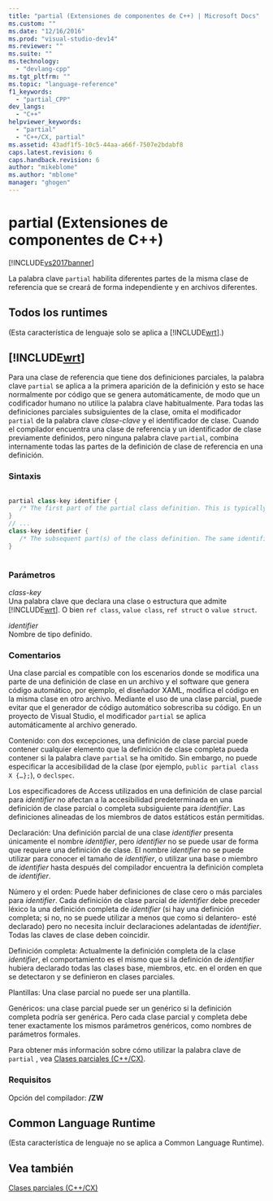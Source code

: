 ```yaml
---
title: "partial (Extensiones de componentes de C++) | Microsoft Docs"
ms.custom: ""
ms.date: "12/16/2016"
ms.prod: "visual-studio-dev14"
ms.reviewer: ""
ms.suite: ""
ms.technology: 
  - "devlang-cpp"
ms.tgt_pltfrm: ""
ms.topic: "language-reference"
f1_keywords: 
  - "partial_CPP"
dev_langs: 
  - "C++"
helpviewer_keywords: 
  - "partial"
  - "C++/CX, partial"
ms.assetid: 43adf1f5-10c5-44aa-a66f-7507e2bdabf8
caps.latest.revision: 6
caps.handback.revision: 6
author: "mikeblome"
ms.author: "mblome"
manager: "ghogen"
---
```

# partial (Extensiones de componentes de C++)
[!INCLUDE[vs2017banner](../assembler/inline/includes/vs2017banner.md)]

La palabra clave `partial` habilita diferentes partes de la misma clase de referencia que se creará de forma independiente y en archivos diferentes.  
  
## Todos los runtimes  
 \(Esta característica de lenguaje solo se aplica a [!INCLUDE[wrt](../atl/reference/includes/wrt_md.md)].\)  
  
## [!INCLUDE[wrt](../atl/reference/includes/wrt_md.md)]  
 Para una clase de referencia que tiene dos definiciones parciales, la palabra clave `partial` se aplica a la primera aparición de la definición y esto se hace normalmente por código que se genera automáticamente, de modo que un codificador humano no utilice la palabra clave habitualmente.  Para todas las definiciones parciales subsiguientes de la clase, omita el modificador `partial` de la palabra clave *clase\-clave* y el identificador de clase.  Cuando el compilador encuentra una clase de referencia y un identificador de clase previamente definidos, pero ninguna palabra clave `partial`, combina internamente todas las partes de la definición de clase de referencia en una definición.  
  
### Sintaxis  
  
```cpp  
  
partial class-key identifier {  
   /* The first part of the partial class definition. This is typically auto-generated*/  
}  
// ...  
class-key identifier {  
   /* The subsequent part(s) of the class definition. The same identifier is specified, but the "partial" keyword is omitted. */  
}  
  
```  
  
### Parámetros  
 *class\-key*  
 Una palabra clave que declara una clase o estructura que admite [!INCLUDE[wrt](../atl/reference/includes/wrt_md.md)].  O bien `ref class`, `value class`, `ref struct` o `value struct`.  
  
 *identifier*  
 Nombre de tipo definido.  
  
### Comentarios  
 Una clase parcial es compatible con los escenarios donde se modifica una parte de una definición de clase en un archivo y el software que genera código automático, por ejemplo, el diseñador XAML, modifica el código en la misma clase en otro archivo.  Mediante el uso de una clase parcial, puede evitar que el generador de código automático sobrescriba su código.  En un proyecto de Visual Studio, el modificador `partial` se aplica automáticamente al archivo generado.  
  
 Contenido: con dos excepciones, una definición de clase parcial puede contener cualquier elemento que la definición de clase completa pueda contener si la palabra clave `partial` se ha omitido.  Sin embargo, no puede especificar la accesibilidad de la clase \(por ejemplo, `public partial class X {…};`\), o `declspec`.  
  
 Los especificadores de Access utilizados en una definición de clase parcial para *identifier* no afectan a la accesibilidad predeterminada en una definición de clase parcial o completa subsiguiente para *identifier*.  Las definiciones alineadas de los miembros de datos estáticos están permitidas.  
  
 Declaración: Una definición parcial de una clase *identifier* presenta únicamente el nombre *identifier*, pero *identifier* no se puede usar de forma que requiere una definición de clase.  El nombre *identifier* no se puede utilizar para conocer el tamaño de *identifier*, o utilizar una base o miembro de *identifier* hasta después del compilador encuentra la definición completa de *identifier*.  
  
 Número y el orden: Puede haber definiciones de clase cero o más parciales para *identifier*.  Cada definición de clase parcial de *identifier* debe preceder léxico la una definición completa de *identifier* \(si hay una definición completa; si no, no se puede utilizar a menos que como si delantero\- esté declarado\) pero no necesita incluir declaraciones adelantadas de *identifier*.  Todas las claves de clase deben coincidir.  
  
 Definición completa: Actualmente la definición completa de la clase *identifier*, el comportamiento es el mismo que si la definición de *identifier* hubiera declarado todas las clases base, miembros, etc. en el orden en que se detectaron y se definieron en clases parciales.  
  
 Plantillas: Una clase parcial no puede ser una plantilla.  
  
 Genéricos: una clase parcial puede ser un genérico si la definición completa podría ser genérica.  Pero cada clase parcial y completa debe tener exactamente los mismos parámetros genéricos, como nombres de parámetros formales.  
  
 Para obtener más información sobre cómo utilizar la palabra clave de `partial` , vea [Clases parciales \(C\+\+\/CX\)](http://go.microsoft.com/fwlink/p/?LinkId=249023).  
  
### Requisitos  
 Opción del compilador: **\/ZW**  
  
## Common Language Runtime  
 \(Esta característica de lenguaje no se aplica a Common Language Runtime\).  
  
## Vea también  
 [Clases parciales \(C\+\+\/CX\)](http://go.microsoft.com/fwlink/p/?LinkId=249023)